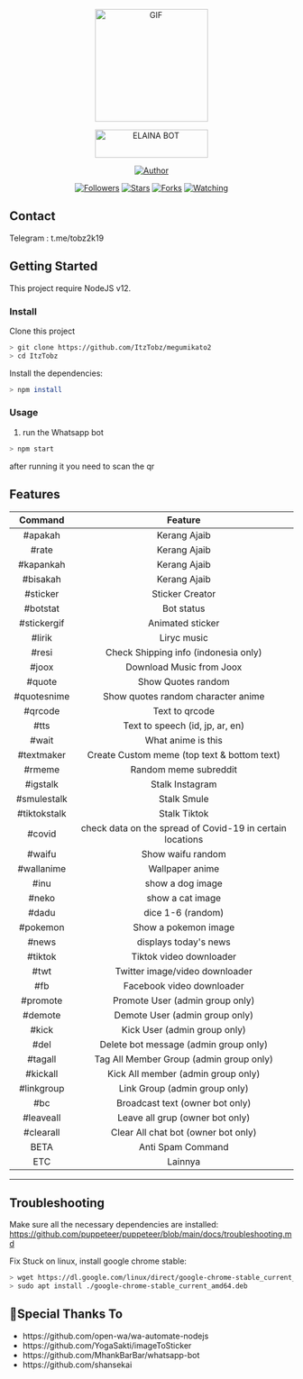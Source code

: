 <p align="center">
<img src="https://media.giphy.com/media/4dM1U76aAQ3dbE6bc3/giphy.gif" alt="GIF" width="200" height="200"/>
</p>
<p align="center">
<a href="#"><img title="ELAINA BOT" src="https://img.shields.io/badge/ELAINA BOT-green?colorA=%23ff0000&colorB=%23017e40&style=for-the-badge" width="200" height="50"></a>
</p>
<p align="center">
<a href="https://github.com/ItzTobz"><img title="Author" src="https://img.shields.io/badge/Author-Tobz-orange.svg?style=for-the-badge&logo=github"></a>
</p>
<p align="center">
<a href="https://github.com/ItzTobz/followers"><img title="Followers" src="https://img.shields.io/github/followers/ItzTobz?color=blue&style=flat-square"></a>
<a href="https://github.com/ItzTobz/megumikato2/stargazers/"><img title="Stars" src="https://img.shields.io/github/stars/ItzTobz/megumikato2?color=red&style=flat-square"></a>
<a href="https://github.com/ItzTobz/megumikato2/network/members"><img title="Forks" src="https://img.shields.io/github/forks/ItzTobz/megumikato2?color=red&style=flat-square"></a>
<a href="https://github.com/ItzTobz/megumikato2/watchers"><img title="Watching" src="https://img.shields.io/github/watchers/ItzTobz/megumikato2?label=Watchers&color=blue&style=flat-square"></a>
</p>

## Contact

Telegram : t.me/tobz2k19

## Getting Started

This project require NodeJS v12.

### Install
Clone this project

```bash
> git clone https://github.com/ItzTobz/megumikato2
> cd ItzTobz
```

Install the dependencies:

```bash
> npm install
```

### Usage
1. run the Whatsapp bot

```bash
> npm start
```

after running it you need to scan the qr



## Features

| Command       |                Feature           |
| :-----------: | :--------------------------------: |
|  #apakah      | Kerang Ajaib                     |
|  #rate        | Kerang Ajaib                     |
|  #kapankah    | Kerang Ajaib                     |
|  #bisakah     | Kerang Ajaib                     |
|  #sticker     | Sticker Creator                  |
|  #botstat     | Bot status                       |
|  #stickergif  |Animated sticker  |
|  #lirik       | Liryc music                     |
|   #resi       | Check Shipping info (indonesia only)|
|   #joox       | Download Music from Joox         |
|  #quote       | Show Quotes random              |
| #quotesnime       |   Show quotes random character anime  |
| #qrcode       |   Text to qrcode                |
|       #tts    |   Text to speech (id, jp, ar, en)     |
|       #wait   |   What anime is this            |
|       #textmaker |   Create Custom meme (top text & bottom text)  |
| #rmeme        | Random meme subreddit |
|  #igstalk   |   Stalk Instagram        |
|  #smulestalk   |    Stalk Smule       |
|  #tiktokstalk    | Stalk Tiktok      |
|  #covid  |   check data on the spread of Covid-19 in certain locations|
| #waifu        |   Show waifu random |
| #wallanime    | Wallpaper anime |
| #inu          | show a dog image |
| #neko         | show a cat image |
| #dadu         | dice 1-6 (random) |
|#pokemon       | Show a pokemon image |
|  #news        |   displays today's news         |
|#tiktok        | Tiktok video downloader |
| #twt          | Twitter image/video downloader|
| #fb           | Facebook video downloader|
|   #promote     |   Promote User (admin group only)                  |
|#demote         |   Demote User (admin group only)                 |
|#kick           |   Kick User (admin group only)                   |
|#del            |   Delete bot message (admin group only)           |
|#tagall         |   Tag All Member Group (admin group only)        |
|#kickall        | Kick All member (admin group only)  |
|#linkgroup         |   Link Group (admin group only)                 |
|#bc             | Broadcast text (owner bot only) |
|#leaveall       | Leave all grup (owner bot only) |
|#clearall       | Clear All chat bot (owner bot only) |
| BETA           | Anti Spam Command |
| ETC |  Lainnya |
 
---

## Troubleshooting
Make sure all the necessary dependencies are installed: https://github.com/puppeteer/puppeteer/blob/main/docs/troubleshooting.md

Fix Stuck on linux, install google chrome stable: 
```bash
> wget https://dl.google.com/linux/direct/google-chrome-stable_current_amd64.deb
> sudo apt install ./google-chrome-stable_current_amd64.deb
```

## 🙏Special Thanks To
<ul>
<li>https://github.com/open-wa/wa-automate-nodejs<br>
<li>https://github.com/YogaSakti/imageToSticker<br>
<li>https://github.com/MhankBarBar/whatsapp-bot<br>
<li>https://github.com/shansekai
</li>
